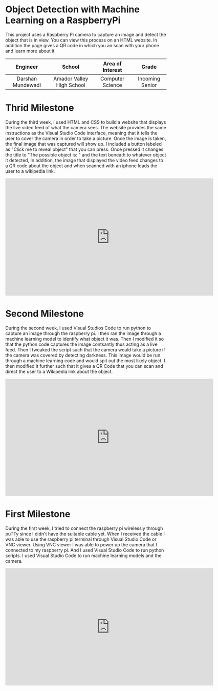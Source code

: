 # Object Detection with Machine Learning on a RaspberryPi
This project uses a Raspberry Pi camera to capture an image and detect the object that is in view. You can view this process on an HTML website. In addition the page gives a QR code in which you an scan with your phone and learn more about it

| **Engineer** | **School** | **Area of Interest** | **Grade** |
|:--:|:--:|:--:|:--:|
| Darshan Mundewadi | Amador Valley High School | Computer Science | Incoming Senior



# Thrid Milestone

During the third week, I used HTML and CSS to build a website that displays the live video feed of what the camera sees. The website provides the same instructions as the Visual Studio Code interface, meaning that it tells the user to cover the camera in order to take a picture. Once the image is taken, the final image that was captured will show up. I included a button labeled as "Click me to reveal object" that you can press. Once pressed it changes the title to "The possible object is: " and the text beneath to whatever object it detected, In addition, the image that displayed the video feed changes to a QR code about the object and when scanned with an iphone leads the user to a wikipedia link.

<iframe width="650" height="366" src="https://www.youtube.com/embed/Bn_5lhumlmE" title="Darshan M Milestone 3" frameborder="0" allow="accelerometer; autoplay; clipboard-write; encrypted-media; gyroscope; picture-in-picture" allowfullscreen></iframe>



# Second Milestone
  
During the second week, I used Visual Studios Code to run python to capture an image through the raspberry pi. I then ran the image through a machine learning model to identify what object it was. Then I modified it so that the python code captures the image contsantly thus acting as a live feed. Then I tweaked the script such that the camera would take a picture if the camera was covered by detecting darkness. This image would be run through a machine learning code and would spit out the most likely object. I then modified it further such that it gives a QR Code that you can scan and direct the user to a Wikipedia link about the object.

<iframe width="650" height="366" src="https://www.youtube.com/embed/fwn3j1O4J7I" title="Darshan M Milestone 2" frameborder="0" allow="accelerometer; autoplay; clipboard-write; encrypted-media; gyroscope; picture-in-picture" allowfullscreen></iframe>

# First Milestone
  
During the first week, I tried to connect the raspberry pi wirelessly through puTTy since I didn't have the suitable cable yet. When I received the cable I was able to use the raspberry pi terminal through Visual Studio Code or VNC viewer. Using VNC viewer I was able to power up the camera that I connected to my raspberry pi. And I used Visual Studio Code to run python scripts. I used Visual Studio Code to run machine learning models and the camera.

<iframe width="650" height="366" src="https://www.youtube.com/embed/QS0pTYLp520" title="Darshan M Milestone 1" frameborder="0" allow="accelerometer; autoplay; clipboard-write; encrypted-media; gyroscope; picture-in-picture" allowfullscreen></iframe>
